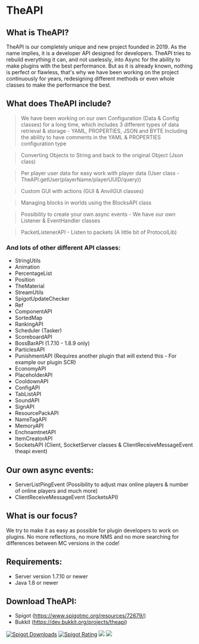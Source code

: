 # TheAPI

## What is TheAPI?
TheAPI is our completely unique and new project founded in 2019.
As the name implies, it is a developer API designed for developers.
TheAPI tries to rebuild everything it can, and not uselessly, into Async for the ability to make plugins with the best performance.
But as it is already known, nothing is perfect or flawless, that's why we have been working on the project continuously for years, redesigning different methods or even whole classes to make the performance the best.


## What does TheAPI include?
> We have been working on our own Configuration (Data & Config classes) for a long time, which includes 3 different types of data retrieval & storage - YAML, PROPERTIES, JSON and BYTE
Including the ability to have comments in the YAML & PROPERTIES configuration type

> Converting Objects to String and back to the original Object (Json class)

> Per player user data for easy work with player data (User class - TheAPI.getUser(playerName/playerUUID/query))

> Custom GUI with actions (GUI & AnvilGUI classes)

> Managing blocks in worlds using the BlocksAPI class

> Possibility to create your own async events - We have our own Listener & EventHandler classes

> PacketListenerAPI - Listen to packets (A little bit of ProtocolLib)

### And lots of other different API classes:
- StringUtils
- Animation
- PercentageList
- Position
- TheMaterial
- StreamUtils
- SpigotUpdateChecker
- Ref
- ComponentAPI
- SortedMap
- RankingAPI
- Scheduler (Tasker)
- ScoreboardAPI
- BossBarAPI (1.7.10 - 1.8.9 only)
- ParticlesAPI
- PunishmentAPI (Requires another plugin that will extend this - For example our plugin SCR)
- EconomyAPI
- PlaceholderAPI
- CooldownAPI
- ConfigAPI
- TabListAPI
- SoundAPI
- SignAPI
- ResourcePackAPI
- NameTagAPI
- MemoryAPI
- EnchnamtnetAPI
- ItemCreatorAPI
- SocketsAPI (Client, SocketServer classes & ClientReceiveMessageEvent theapi event)

## Our own async events:
- ServerListPingEvent (Possibility to adjust max online players & number of online players and much more)
- ClientReceiveMessageEvent (SocketsAPI)


## What is our focus?
We try to make it as easy as possible for plugin developers to work on plugins.
No more reflections, no more NMS and no more searching for differences between MC versions in the code!


## Requirements:
- Server version 1.7.10 or newer
- Java 1.8 or newer

## Download TheAPI:
- Spigot (https://www.spigotmc.org/resources/72679/)
- Bukkit (https://dev.bukkit.org/projects/theapi)

[![Spigot Downloads](https://img.shields.io/badge/dynamic/json.svg?url=https://api.spiget.org/v2/resources/72679&label=Spigot-Downloads&query=$.downloads&colorB=ee8a18&style=flat-square&maxAge=3600)](https://www.spigotmc.org/resources/72679/)
[![Spigot Rating](https://img.shields.io/badge/dynamic/json.svg?url=https://api.spiget.org/v2/resources/72679&label=Rating&query=$.rating.average&colorB=00AB66&style=flat-square&maxAge=3600)](https://www.spigotmc.org/resources/72679/)
[![](https://discordapp.com/api/guilds/579029317561090078/widget.png)](https://discord.gg/8YtfC234dA)
[![](https://bstats.org/signatures/bukkit/TheAPI.svg)](https://bstats.org/plugin/bukkit/TheAPI/10581)
